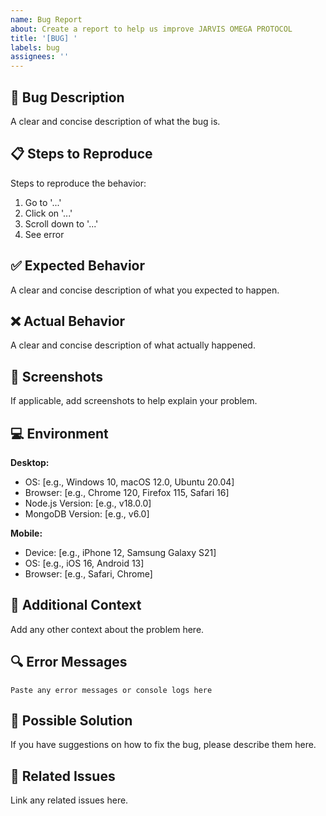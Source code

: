 ```yaml
---
name: Bug Report
about: Create a report to help us improve JARVIS OMEGA PROTOCOL
title: '[BUG] '
labels: bug
assignees: ''
---
```


## 🐛 Bug Description
A clear and concise description of what the bug is.

## 📋 Steps to Reproduce
Steps to reproduce the behavior:
1. Go to '...'
2. Click on '...'
3. Scroll down to '...'
4. See error

## ✅ Expected Behavior
A clear and concise description of what you expected to happen.

## ❌ Actual Behavior
A clear and concise description of what actually happened.

## 📸 Screenshots
If applicable, add screenshots to help explain your problem.

## 💻 Environment
**Desktop:**
- OS: [e.g., Windows 10, macOS 12.0, Ubuntu 20.04]
- Browser: [e.g., Chrome 120, Firefox 115, Safari 16]
- Node.js Version: [e.g., v18.0.0]
- MongoDB Version: [e.g., v6.0]

**Mobile:**
- Device: [e.g., iPhone 12, Samsung Galaxy S21]
- OS: [e.g., iOS 16, Android 13]
- Browser: [e.g., Safari, Chrome]

## 📝 Additional Context
Add any other context about the problem here.

## 🔍 Error Messages
```
Paste any error messages or console logs here
```

## 🔧 Possible Solution
If you have suggestions on how to fix the bug, please describe them here.

## 📎 Related Issues
Link any related issues here.
